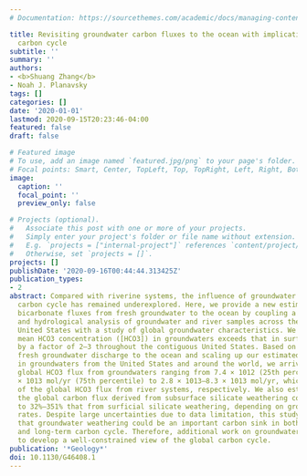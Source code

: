```yaml
---
# Documentation: https://sourcethemes.com/academic/docs/managing-content/

title: Revisiting groundwater carbon fluxes to the ocean with implications for the
  carbon cycle
subtitle: ''
summary: ''
authors:
- <b>Shuang Zhang</b>
- Noah J. Planavsky
tags: []
categories: []
date: '2020-01-01'
lastmod: 2020-09-15T20:23:46-04:00
featured: false
draft: false

# Featured image
# To use, add an image named `featured.jpg/png` to your page's folder.
# Focal points: Smart, Center, TopLeft, Top, TopRight, Left, Right, BottomLeft, Bottom, BottomRight.
image:
  caption: ''
  focal_point: ''
  preview_only: false

# Projects (optional).
#   Associate this post with one or more of your projects.
#   Simply enter your project's folder or file name without extension.
#   E.g. `projects = ["internal-project"]` references `content/project/deep-learning/index.md`.
#   Otherwise, set `projects = []`.
projects: []
publishDate: '2020-09-16T00:44:44.313425Z'
publication_types:
- 2
abstract: Compared with riverine systems, the influence of groundwater on the global
  carbon cycle has remained underexplored. Here, we provide a new estimate of the
  bicarbonate fluxes from fresh groundwater to the ocean by coupling a statistical
  and hydrological analysis of groundwater and river samples across the contiguous
  United States with a study of global groundwater characteristics. We find that the
  mean HCO3 concentration ([HCO3]) in groundwaters exceeds that in surface rivers
  by a factor of 2–3 throughout the contiguous United States. Based on estimates of
  fresh groundwater discharge to the ocean and scaling up our estimated mean [HCO3]
  in groundwaters from the United States and around the world, we arrived at a mean
  global HCO3 flux from groundwaters ranging from 7.4 × 1012 (25th percentile)–1.8
  × 1013 mol/yr (75th percentile) to 2.8 × 1013–8.3 × 1013 mol/yr, which is 22%–237%
  of the global HCO3 flux from river systems, respectively. We also estimated that
  the global carbon flux derived from subsurface silicate weathering could be comparable
  to 32%–351% that from surficial silicate weathering, depending on groundwater discharge
  rates. Despite large uncertainties due to data limitation, this study highlights
  that groundwater weathering could be an important carbon sink in both the short-
  and long-term carbon cycle. Therefore, additional work on groundwaters is needed
  to develop a well-constrained view of the global carbon cycle.
publication: '*Geology*'
doi: 10.1130/G46408.1
---
```

